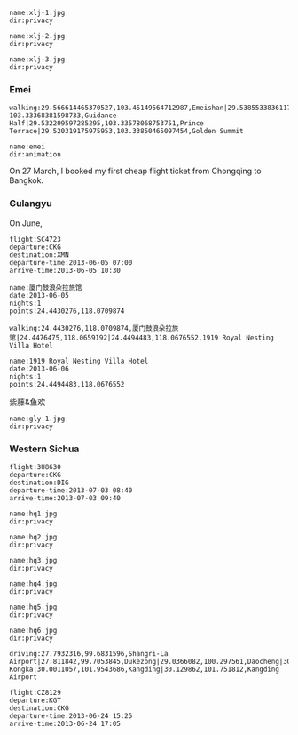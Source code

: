 

<a-secret name="shapingpark" autoload></a-secret>

<a-secret name="zounian" autoload></a-secret>

<a-secret name="dy" autoload></a-secret>

<a-secret name="apple" autoload></a-secret>

<a-secret name="lxm" autoload></a-secret>

<a-secret name="dww" autoload></a-secret>

<a-secret name="zx" autoload></a-secret>

<a-secret name="lu" autoload></a-secret>

<a-secret name="wxj" autoload></a-secret>

<a-secret name="dww" autoload></a-secret>

```<a-img>
name:xlj-1.jpg
dir:privacy
```

```<a-img>
name:xlj-2.jpg
dir:privacy
```

```<a-img>
name:xlj-3.jpg
dir:privacy
```

<a-carousel :img="[{name:'xlj-4.jpg',dir:'privacy'},{name:'xlj-5.jpg',dir:'privacy'},{name:'xlj-6.jpg',dir:'privacy'}]"></a-gallery>


### Emei

```<a-map>
walking:29.566614465370527,103.45149564712987,Emeishan|29.53855338361171, 103.33368381598733,Guidance Half|29.532209597285295,103.33578068753751,Prince Terrace|29.520319175975953,103.33850465097454,Golden Summit
```

```<a-img>
name:emei
dir:animation
```

On 27 March, I booked my first cheap flight ticket from Chongqing to Bangkok.

### Gulangyu

On June, 

```<a-flight>
flight:SC4723
departure:CKG
destination:XMN
departure-time:2013-06-05 07:00
arrive-time:2013-06-05 10:30
```

```<a-hotel>
name:厦门鼓浪朵拉旅馆
date:2013-06-05
nights:1
points:24.4430276,118.0709874
```

```<a-map>
walking:24.4430276,118.0709874,厦门鼓浪朵拉旅馆|24.4476475,118.0659192|24.4494483,118.0676552,1919 Royal Nesting Villa Hotel
```

```<a-hotel>
name:1919 Royal Nesting Villa Hotel
date:2013-06-06
nights:1
points:24.4494483,118.0676552
```

紫藤&鱼欢

```<a-img>
name:gly-1.jpg
dir:privacy
```

<a-flight flight="CA4166" departure="XMN" departure-time="2013-06-07 22:05" destination="CKG" arrive-time="2013-06-08 00:30"></a-flight>

### Western Sichua

```<a-flight>
flight:3U8630
departure:CKG
destination:DIG
departure-time:2013-07-03 08:40
arrive-time:2013-07-03 09:40
```

```<a-img>
name:hq1.jpg
dir:privacy
```

```<a-img>
name:hq2.jpg
dir:privacy
```

```<a-img>
name:hq3.jpg
dir:privacy
```

```<a-img>
name:hq4.jpg
dir:privacy
```

```<a-img>
name:hq5.jpg
dir:privacy
```

```<a-img>
name:hq6.jpg
dir:privacy
```

```<a-map>
driving:27.7932316,99.6831596,Shangri-La Airport|27.811842,99.7053845,Dukezong|29.0366082,100.297561,Daocheng|30.021596,101.527224,Xinduqiao|30.0011057,101.9543686,Kangding|29.6745313,102.1020761|29.599233,102.171681,Minya Kongka|30.0011057,101.9543686,Kangding|30.129862,101.751812,Kangding Airport
```

```<a-flight>
flight:CZ8129
departure:KGT
destination:CKG
departure-time:2013-06-24 15:25
arrive-time:2013-06-24 17:05
```
